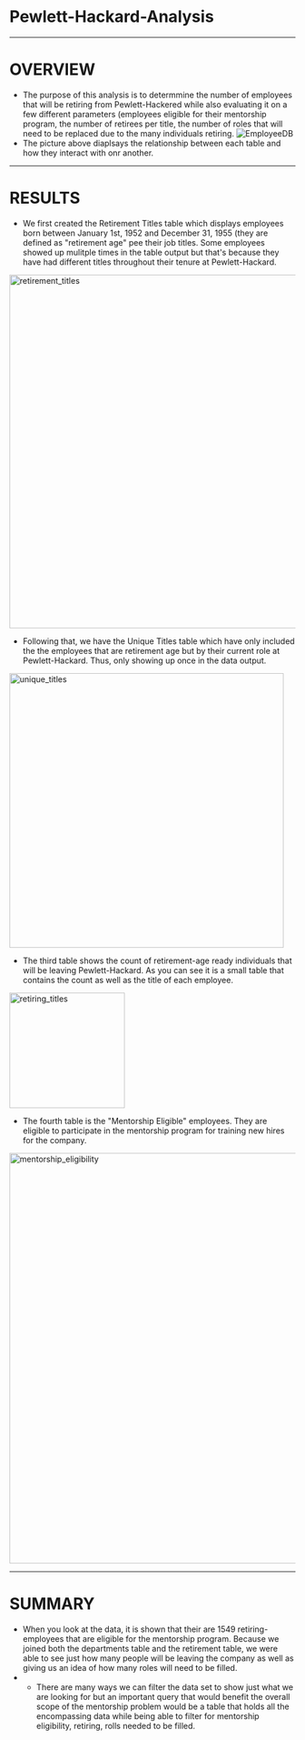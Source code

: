 # Pewlett-Hackard-Analysis
-----------------
# OVERVIEW
- The purpose of this analysis is to determmine the number of employees that will be retiring from Pewlett-Hackered while also evaluating it on a few different parameters (employees eligible for their mentorship program, the number of retirees per title, the number of roles that will need to be replaced due to the many individuals retiring.
![EmployeeDB](https://user-images.githubusercontent.com/107223178/187565163-d5ac7b7a-925b-499c-9db4-3354a684f221.png)
- The picture above diaplsays the relationship between each table and how they interact with onr another.

------------------
# RESULTS
- We first created the Retirement Titles table which displays employees born between January 1st, 1952 and December 31, 1955 (they are defined as "retirement age" pee their job titles. Some employees showed up mulitple times in the table output but that's because they have had different titles throughout their tenure at Pewlett-Hackard.

<img width="622" alt="retirement_titles" src="https://user-images.githubusercontent.com/107223178/187565705-69e790b3-3189-4c45-ba38-d55408230aba.png">

- Following that, we have the Unique Titles table which have only included the the employees that are retirement age but by their current role at Pewlett-Hackard. Thus, only showing up once in the data output.

<img width="483" alt="unique_titles" src="https://user-images.githubusercontent.com/107223178/188023364-8caf285e-91aa-437c-8706-80027452095b.png">

- The third table shows the count of retirement-age ready individuals that will be leaving Pewlett-Hackard. As you can see it is a small table that contains the count as well as the title of each employee.

<img width="203" alt="retiring_titles" src="https://user-images.githubusercontent.com/107223178/188023421-281081c6-6061-432d-a268-07c3345f7f1c.png">

- The fourth table is the "Mentorship Eligible" employees. They are eligible to participate in the mentorship program for training new hires for the company.

<img width="722" alt="mentorship_eligibility" src="https://user-images.githubusercontent.com/107223178/188023181-4b093f50-b428-4d9c-9db3-d23bf544677f.png">

--------------------
# SUMMARY

- When you look at the data, it is shown that their are 1549 retiring-employees that are eligible for the mentorship program. Because we joined both the departments table and the retirement table, we were able to see just how many people will be leaving the company as well as giving us an idea of how many roles will need to be filled.
- - There are many ways we can filter the data set to show just what we are looking for but an important query that would benefit the overall scope of the mentorship problem would be a table that holds all the encompassing data while being able to filter for mentorship eligibility, retiring, rolls needed to be filled.
